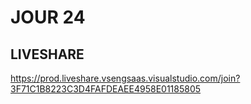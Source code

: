 # JOUR 24

## LIVESHARE

https://prod.liveshare.vsengsaas.visualstudio.com/join?3F71C1B8223C3D4FAFDEAEE4958E01185805

